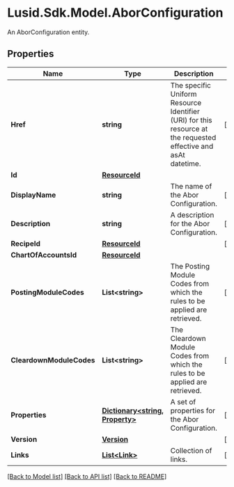 # Lusid.Sdk.Model.AborConfiguration
An AborConfiguration entity.

## Properties

Name | Type | Description | Notes
------------ | ------------- | ------------- | -------------
**Href** | **string** | The specific Uniform Resource Identifier (URI) for this resource at the requested effective and asAt datetime. | [optional] 
**Id** | [**ResourceId**](ResourceId.md) |  | 
**DisplayName** | **string** | The name of the Abor Configuration. | [optional] 
**Description** | **string** | A description for the Abor Configuration. | [optional] 
**RecipeId** | [**ResourceId**](ResourceId.md) |  | [optional] 
**ChartOfAccountsId** | [**ResourceId**](ResourceId.md) |  | 
**PostingModuleCodes** | **List&lt;string&gt;** | The Posting Module Codes from which the rules to be applied are retrieved. | [optional] 
**CleardownModuleCodes** | **List&lt;string&gt;** | The Cleardown Module Codes from which the rules to be applied are retrieved. | [optional] 
**Properties** | [**Dictionary&lt;string, Property&gt;**](Property.md) | A set of properties for the Abor Configuration. | [optional] 
**Version** | [**Version**](Version.md) |  | [optional] 
**Links** | [**List&lt;Link&gt;**](Link.md) | Collection of links. | [optional] 

[[Back to Model list]](../README.md#documentation-for-models) [[Back to API list]](../README.md#documentation-for-api-endpoints) [[Back to README]](../README.md)

